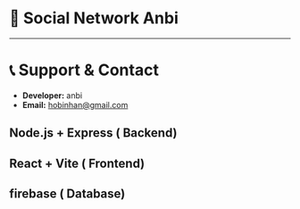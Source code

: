 # 🚀 Social Network Anbi

---

# 📞 **Support & Contact**

- **Developer:** anbi
- **Email:** hobinhan@gmail.com

## Node.js + Express ( Backend)

## React + Vite ( Frontend)

## firebase ( Database)
